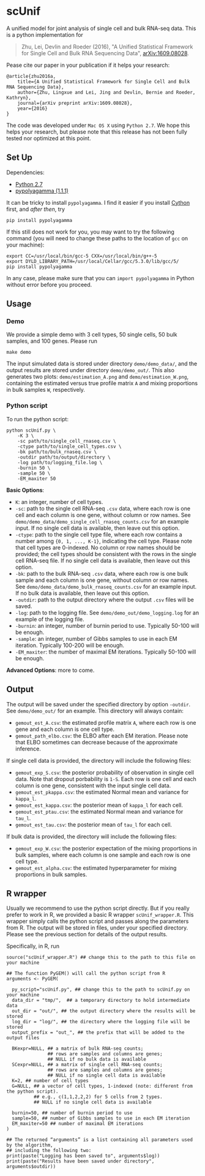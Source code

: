 # scUnif
A unified model for joint analysis of single cell and bulk RNA-seq data.
This is a python implementation for
> Zhu, Lei, Devlin and Roeder (2016), "A Unified Statistical Framework for Single Cell and Bulk RNA Sequencing Data", 
[arXiv:1609.08028](https://arxiv.org/abs/1609.08028).

Pease cite our paper in your publication if it helps your research:
```
@article{zhu2016a,
    title={A Unified Statistical Framework for Single Cell and Bulk RNA Sequencing Data},
    author={Zhu, Lingxue and Lei, Jing and Devlin, Bernie and Roeder, Kathryn},
    journal={arXiv preprint arXiv:1609.08028},
    year={2016}
}
```

The code was developed under `Mac OS X` using `Python 2.7`. We hope this helps your research, but please note that this release has not been fully tested nor optimized at this point.

## Set Up
Dependencies:
* [Python 2.7](https://www.python.org/downloads/release/python-2713/)
* [pypolyagamma (1.1.1)](https://github.com/slinderman/pypolyagamma)

It can be tricky to install `pypolyagamma`. I find it easier if you install [Cython](http://cython.org/) first, and *after then*, try 
```
pip install pypolyagamma
```
If this still does not work for you, you may want to try the following command 
(you will need to change these paths to the location of `gcc` on your machine):
```
export CC=/usr/local/bin/gcc-5 CXX=/usr/local/bin/g++-5
export DYLD_LIBRARY_PATH=/usr/local/Cellar/gcc/5.3.0/lib/gcc/5/
pip install pypolyagamma
```

In any case, please make sure that you can `import pypolyagamma` in Python without error before you proceed.


## Usage
### Demo
We provide a simple demo with 3 cell types, 50 single cells, 50 bulk samples, and 100 genes. Please run
```
make demo
```
The input simulated data is stored under directory `demo/demo_data/`, 
and the output results are stored under directory `demo/demo_out/`. 
This also generates two plots: `demo/estimation_A.png` and `demo/estimation_W.png`, 
containing the estimated versus true profile matrix `A` and mixing proportions in bulk samples `W`, respectively.

### Python script

To run the python script:
```
python scUnif.py \
	-K 3 \
	-sc path/to/single_cell_rnaseq.csv \
	-ctype path/to/single_cell_types.csv \
	-bk path/to/bulk_rnaseq.csv \
	-outdir path/to/output/directory \
	-log path/to/logging_file.log \
	-burnin 50 \
	-sample 50 \
	-EM_maxiter 50
```

**Basic Options**:
* `K`: an integer, number of cell types.
* `-sc`: path to the single cell RNA-seq `.csv` data, where each row is one cell and each column is one gene, without column or row names.
See `demo/demo_data/demo_single_cell_rnaseq_counts.csv` for an example input. 
If no single cell data is available, then leave out this option.
* `-ctype`: path to the single cell type file, where each row contains a number among `{0, 1, ..., K-1}`, indicating the cell type. 
Please note that cell types are 0-indexed. 
No column or row names should be provided; the cell types should be consistent with the rows in the single cell RNA-seq file. 
If no single cell data is available, then leave out this option.
* `-bk`: path to the bulk RNA-seq `.csv` data, where each row is one bulk sample and each column is one gene, without column or row names.
See `demo/demo_data/demo_bulk_rnaseq_counts.csv` for an example input.
If no bulk data is available, then leave out this option.
* `-outdir`: path to the output directory where the output `.csv` files will be saved. 
* `-log`: path to the logging file. See `demo/demo_out/demo_logging.log` for an example of the logging file.
* `-burnin`: an integer, number of burnin period to use. Typically 50-100 will be enough.
* `-sample`: an integer, number of Gibbs samples to use in each EM iteration. Typically 100-200 will be enough.
* `-EM_maxiter`: the number of maximal EM iterations. Typically 50-100 will be enough.


**Advanced Options**:
more to come.

## Output
The output will be saved under the specified directory by option `-outdir`. See `demo/demo_out/` for an example. This directory will always contain:
* `gemout_est_A.csv`: the estimated profile matrix `A`, where each row is one gene and each column is one cell type.
* `gemout_path_elbo.csv`: the ELBO after each EM iteration. Please note that ELBO sometimes can decrease because of the approximate inference.

If single cell data is provided, the directory will include the following files:
* `gemout_exp_S.csv`: the posterior probability of observation in single cell data. Note that dropout porbability is `1-S`. Each row is one cell and each column is one gene, consistent with the input single cell data.
* `gemout_est_pkappa.csv`: the estimated Normal mean and variance for `kappa_l`.
* `gemout_est_kappa.csv`: the posterior mean of `kappa_l` for each cell.
* `gemout_est_ptau.csv`: the estimated Normal mean and variance for `tau_l`.
* `gemout_est_tau.csv`: the posterior mean of `tau_l` for each cell.

If bulk data is provided, the directory will include the following files:
* `gemout_exp_W.csv`: the posterior expectation of the mixing proportions in bulk samples, where each column is one sample and each row is one cell type.
* `gemout_est_alpha.csv`: the estimated hyperparameter for mixing proportions in bulk samples.




## R wrapper
Usually we recommend to use the python script directly. 
But if you really prefer to work in R, we provided a basic R wrapper `scUnif_wrapper.R`. This wrapper simply calls the python script and passes along the parameters from R. The output will be stored in files, under your specified directory. Please see the previous section for details of the output results. 

Specifically, in R, run

```{r}
source("scUnif_wrapper.R") ## change this to the path to this file on your machine

## The function PyGEM() will call the python script from R
arguments <- PyGEM(

  py_script="scUnif.py", ## change this to the path to scUnif.py on your machine 
  data_dir = "tmp/",  ## a temporary directory to hold intermediate data
  out_dir = "out/", ## the output directory where the results will be stored 
  log_dir = "log/", ## the directory where the logging file will be stored 
  output_prefix = "out_", ## the prefix that will be added to the output files

  BKexpr=NULL, ## a matrix of bulk RNA-seq counts; 
               ## rows are samples and columns are genes; 
               ## NULL if no bulk data is available
  SCexpr=NULL, ## a matrix of single cell RNA-seq counts; 
               ## rows are samples and columns are genes; 
               ## NULL if no single cell data is available
  K=2, ## number of cell types 
  G=NULL, ## a vector of cell types, 1-indexed (note: different from the python script). 
          ## e.g., c(1,1,2,2,2) for 5 cells from 2 types.
          ## NULL if no single cell data is available

  burnin=50, ## number of burnin period to use
  sample=50, ## number of Gibbs samples to use in each EM iteration
  EM_maxiter=50 ## number of maximal EM iterations
)

## The returned “arguments” is a list containing all parameters used by the algorithm, 
## including the following two:
print(paste("Logging has been saved to", arguments$log))
print(paste("Results have been saved under directory", arguments$outdir))
```



